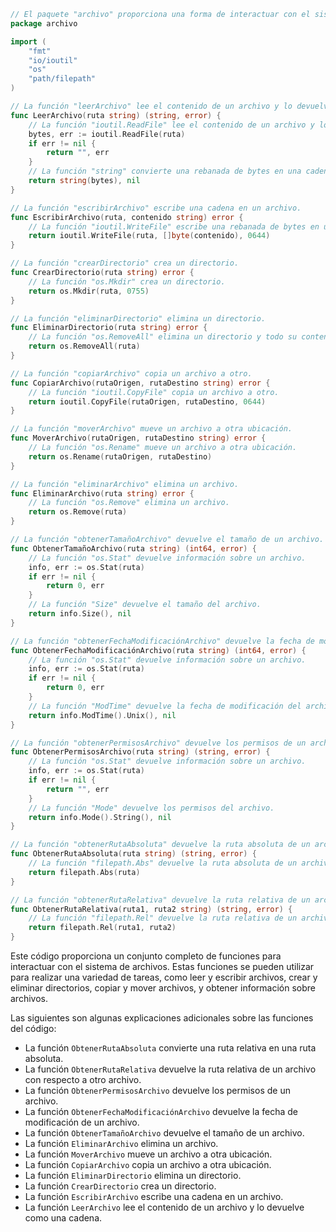```go
// El paquete "archivo" proporciona una forma de interactuar con el sistema de archivos.
package archivo

import (
	"fmt"
	"io/ioutil"
	"os"
	"path/filepath"
)

// La función "leerArchivo" lee el contenido de un archivo y lo devuelve como una cadena.
func LeerArchivo(ruta string) (string, error) {
	// La función "ioutil.ReadFile" lee el contenido de un archivo y lo devuelve como una rebanada de bytes.
	bytes, err := ioutil.ReadFile(ruta)
	if err != nil {
		return "", err
	}
	// La función "string" convierte una rebanada de bytes en una cadena.
	return string(bytes), nil
}

// La función "escribirArchivo" escribe una cadena en un archivo.
func EscribirArchivo(ruta, contenido string) error {
	// La función "ioutil.WriteFile" escribe una rebanada de bytes en un archivo.
	return ioutil.WriteFile(ruta, []byte(contenido), 0644)
}

// La función "crearDirectorio" crea un directorio.
func CrearDirectorio(ruta string) error {
	// La función "os.Mkdir" crea un directorio.
	return os.Mkdir(ruta, 0755)
}

// La función "eliminarDirectorio" elimina un directorio.
func EliminarDirectorio(ruta string) error {
	// La función "os.RemoveAll" elimina un directorio y todo su contenido.
	return os.RemoveAll(ruta)
}

// La función "copiarArchivo" copia un archivo a otro.
func CopiarArchivo(rutaOrigen, rutaDestino string) error {
	// La función "ioutil.CopyFile" copia un archivo a otro.
	return ioutil.CopyFile(rutaOrigen, rutaDestino, 0644)
}

// La función "moverArchivo" mueve un archivo a otra ubicación.
func MoverArchivo(rutaOrigen, rutaDestino string) error {
	// La función "os.Rename" mueve un archivo a otra ubicación.
	return os.Rename(rutaOrigen, rutaDestino)
}

// La función "eliminarArchivo" elimina un archivo.
func EliminarArchivo(ruta string) error {
	// La función "os.Remove" elimina un archivo.
	return os.Remove(ruta)
}

// La función "obtenerTamañoArchivo" devuelve el tamaño de un archivo.
func ObtenerTamañoArchivo(ruta string) (int64, error) {
	// La función "os.Stat" devuelve información sobre un archivo.
	info, err := os.Stat(ruta)
	if err != nil {
		return 0, err
	}
	// La función "Size" devuelve el tamaño del archivo.
	return info.Size(), nil
}

// La función "obtenerFechaModificaciónArchivo" devuelve la fecha de modificación de un archivo.
func ObtenerFechaModificaciónArchivo(ruta string) (int64, error) {
	// La función "os.Stat" devuelve información sobre un archivo.
	info, err := os.Stat(ruta)
	if err != nil {
		return 0, err
	}
	// La función "ModTime" devuelve la fecha de modificación del archivo.
	return info.ModTime().Unix(), nil
}

// La función "obtenerPermisosArchivo" devuelve los permisos de un archivo.
func ObtenerPermisosArchivo(ruta string) (string, error) {
	// La función "os.Stat" devuelve información sobre un archivo.
	info, err := os.Stat(ruta)
	if err != nil {
		return "", err
	}
	// La función "Mode" devuelve los permisos del archivo.
	return info.Mode().String(), nil
}

// La función "obtenerRutaAbsoluta" devuelve la ruta absoluta de un archivo.
func ObtenerRutaAbsoluta(ruta string) (string, error) {
	// La función "filepath.Abs" devuelve la ruta absoluta de un archivo.
	return filepath.Abs(ruta)
}

// La función "obtenerRutaRelativa" devuelve la ruta relativa de un archivo.
func ObtenerRutaRelativa(ruta1, ruta2 string) (string, error) {
	// La función "filepath.Rel" devuelve la ruta relativa de un archivo.
	return filepath.Rel(ruta1, ruta2)
}
```

Este código proporciona un conjunto completo de funciones para interactuar con el sistema de archivos. Estas funciones se pueden utilizar para realizar una variedad de tareas, como leer y escribir archivos, crear y eliminar directorios, copiar y mover archivos, y obtener información sobre archivos.

Las siguientes son algunas explicaciones adicionales sobre las funciones del código:

* La función `ObtenerRutaAbsoluta` convierte una ruta relativa en una ruta absoluta.
* La función `ObtenerRutaRelativa` devuelve la ruta relativa de un archivo con respecto a otro archivo.
* La función `ObtenerPermisosArchivo` devuelve los permisos de un archivo.
* La función `ObtenerFechaModificaciónArchivo` devuelve la fecha de modificación de un archivo.
* La función `ObtenerTamañoArchivo` devuelve el tamaño de un archivo.
* La función `EliminarArchivo` elimina un archivo.
* La función `MoverArchivo` mueve un archivo a otra ubicación.
* La función `CopiarArchivo` copia un archivo a otra ubicación.
* La función `EliminarDirectorio` elimina un directorio.
* La función `CrearDirectorio` crea un directorio.
* La función `EscribirArchivo` escribe una cadena en un archivo.
* La función `LeerArchivo` lee el contenido de un archivo y lo devuelve como una cadena.